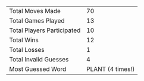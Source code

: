 |              |                |
| ---------------- | ----------------------------- |
| Total Moves Made | 70 |
| Total Games Played | 13 |
| Total Players Participated | 10 |
| Total Wins | 12 |
| Total Losses | 1 |
| Total Invalid Guesses | 4 |
| Most Guessed Word | PLANT (4 times!) |

